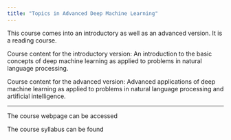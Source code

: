 ```yaml
---
title: "Topics in Advanced Deep Machine Learning"
---
```


This course comes into an introductory as well as an advanced version. It is a reading course. 

Course content for the introductory version: An introduction to the basic concepts of deep machine learning as applied to problems in natural language processing.

Course content for the advanced version: Advanced applications of deep machine learning as applied to problems in natural language processing and artificial intelligence.

---
The course webpage can be accessed 

The course syllabus can be found 
